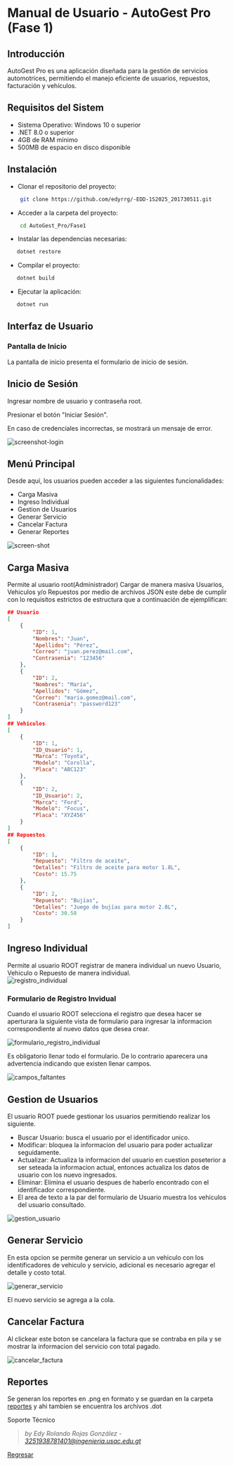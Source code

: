 # Manual de Usuario - AutoGest Pro (Fase 1)

## Introducción

AutoGest Pro es una aplicación diseñada para la gestión de servicios automotrices, permitiendo el manejo eficiente de usuarios, repuestos, facturación y vehículos.

## Requisitos del Sistem

- Sistema Operativo: Windows 10 o superior
- .NET 8.0 o superior
- 4GB de RAM mínimo
- 500MB de espacio en disco disponible

## Instalación

- Clonar el repositorio del proyecto:  

```sh
    git clone https://github.com/edyrrg/-EDD-1S2025_201730511.git 
```

- Acceder a la carpeta del proyecto:

```sh
    cd AutoGest_Pro/Fase1
```

- Instalar las dependencias necesarias:

```sh
   dotnet restore
```

- Compilar el proyecto:

```bash
   dotnet build
```

- Ejecutar la aplicación:

```bash
   dotnet run
```

## Interfaz de Usuario

### Pantalla de Inicio

La pantalla de inicio presenta el formulario de inicio de sesión.

## Inicio de Sesión

Ingresar nombre de usuario y contraseña root.

Presionar el botón "Iniciar Sesión".

En caso de credenciales incorrectas, se mostrará un mensaje de error.

![screenshot-login](../images/login.png)

## Menú Principal

Desde aquí, los usuarios pueden acceder a las siguientes funcionalidades:

- Carga Masiva
- Ingreso Individual
- Gestion de Usuarios
- Generar Servicio
- Cancelar Factura
- Generar Reportes

![screen-shot](../images/carga_masiva.png)

## Carga Masiva

Permite al usuario root(Administrador) Cargar de manera masiva Usuarios, Vehiculos y/o Repuestos por medio de archivos JSON este debe de cumplir con lo requisitos estrictos de estructura que a continuación de ejemplifican:

```JSON
## Usuario
[
    {
        "ID": 1,
        "Nombres": "Juan",
        "Apellidos": "Pérez",
        "Correo": "juan.perez@mail.com",
        "Contrasenia": "123456"
    },
    {
        "ID": 2,
        "Nombres": "María",
        "Apellidos": "Gómez",
        "Correo": "maria.gomez@mail.com",
        "Contrasenia": "password123"
    }
]
## Vehículos
[
    {
        "ID": 1,
        "ID_Usuario": 1,
        "Marca": "Toyota",
        "Modelo": "Corolla",
        "Placa": "ABC123"
    },
    {
        "ID": 2,
        "ID_Usuario": 2,
        "Marca": "Ford",
        "Modelo": "Focus",
        "Placa": "XYZ456"
    }
]
## Repuestos
[
    {
        "ID": 1,
        "Repuesto": "Filtro de aceite",
        "Detalles": "Filtro de aceite para motor 1.8L",
        "Costo": 15.75
    },
    {
        "ID": 2,
        "Repuesto": "Bujías",
        "Detalles": "Juego de bujías para motor 2.0L",
        "Costo": 30.50
    }
]
```

## Ingreso Individual

Permite al usuario ROOT registrar de manera individual un nuevo Usuario, Vehiculo o Repuesto de manera individual.  
![registro_individual](../images/menu_ingreso_individual.png)

### Formulario de Registro Invidual

Cuando el usuario ROOT selecciona el registro que desea hacer se aperturara la siguiente vista de formulario para ingresar la informacion correspondiente al nuevo datos que desea crear.  

![formulario_registro_individual](../images/formulario_ingreso_individual.png)

Es obligatorio llenar todo el formulario.
De lo contrario aparecera una advertencia indicando que existen llenar campos.

![campos_faltantes](../images/advertencia_campos_faltantes.png)

## Gestion de Usuarios

El usuario ROOT puede gestionar los usuarios permitiendo realizar los siguiente.  

- Buscar Usuario: busca el usuario por el identificador unico.
- Modificar: bloquea la informacion del usuario para poder actualizar seguidamente.
- Actualizar: Actualiza la informacion del usuario en cuestion poseterior a ser seteada la informacion actual, entonces actualiza los datos de usuario con los nuevo ingresados.
- Eliminar: Elimina el usuario despues de haberlo encontrado con el identificador correspondiente.
- El area de texto a la par del formulario de Usuario muestra los vehiculos del usuario consultado.

![gestion_usuario](../images/gestion_usuario.png)

## Generar Servicio

En esta opcion se permite generar un servicio a un vehiculo con los identificadores de vehiculo y servicio, adicional es necesario agregar el detalle y costo total.  

![generar_servicio](../images/generar_servicio.png)

El nuevo servicio se agrega a la cola.

## Cancelar Factura

Al clickear este boton se cancelara la factura que se contraba en pila y se mostrar la informacion del servicio con total pagado.

![cancelar_factura](../images/cancelar_factura.png)

## Reportes

Se generan los reportes en .png en formato y se guardan en la carpeta [reportes](/reportes/) y ahi tambien se encuentra los archivos .dot  

Soporte Técnico

> *by Edy Rolando Rojas González - [3251938781401@ingenieria.usac.edu.gt](mail:3251938781401@ingenieria.usac.edu.gt)*

[Regresar](/README.md)
